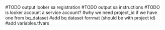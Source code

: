 #TODO output looker sa registration
#TODO output sa instructions
#TODO is looker account a service account?
#why we need project_id if we have one from bq_dataset
#add bq dataset forrmat (should be with project id)
#add variables.tfvars

